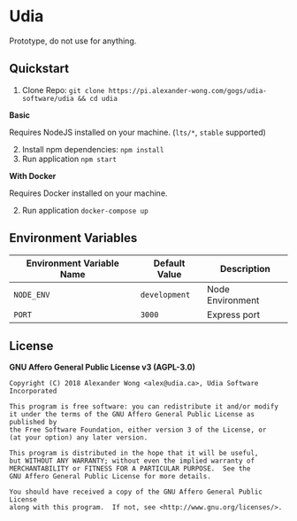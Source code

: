 # Udia

Prototype, do not use for anything.

## Quickstart

1. Clone Repo: `git clone https://pi.alexander-wong.com/gogs/udia-software/udia && cd udia`

**Basic**

Requires NodeJS installed on your machine. (`lts/*`, `stable` supported)

2. Install npm dependencies: `npm install`
3. Run application `npm start`

**With Docker**

Requires Docker installed on your machine.

2. Run application `docker-compose up`

## Environment Variables

| Environment Variable Name | Default Value | Description    |
|---------------------------|---------------|----------------|
|`NODE_ENV`                 |`development`  |Node Environment|
|`PORT`                     |`3000`         |Express port    |

## License

**GNU Affero General Public License v3 (AGPL-3.0)**

```text
Copyright (C) 2018 Alexander Wong <alex@udia.ca>, Udia Software Incorporated

This program is free software: you can redistribute it and/or modify
it under the terms of the GNU Affero General Public License as published by
the Free Software Foundation, either version 3 of the License, or
(at your option) any later version.

This program is distributed in the hope that it will be useful,
but WITHOUT ANY WARRANTY; without even the implied warranty of
MERCHANTABILITY or FITNESS FOR A PARTICULAR PURPOSE.  See the
GNU Affero General Public License for more details.

You should have received a copy of the GNU Affero General Public License
along with this program.  If not, see <http://www.gnu.org/licenses/>.
```
